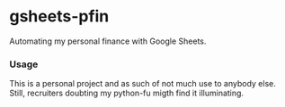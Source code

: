 # gsheets-pfin
Automating my personal finance with Google Sheets.

### Usage

This is a personal project and as such of not much use to anybody else. Still, recruiters doubting 
my python-fu migth find it illuminating.
